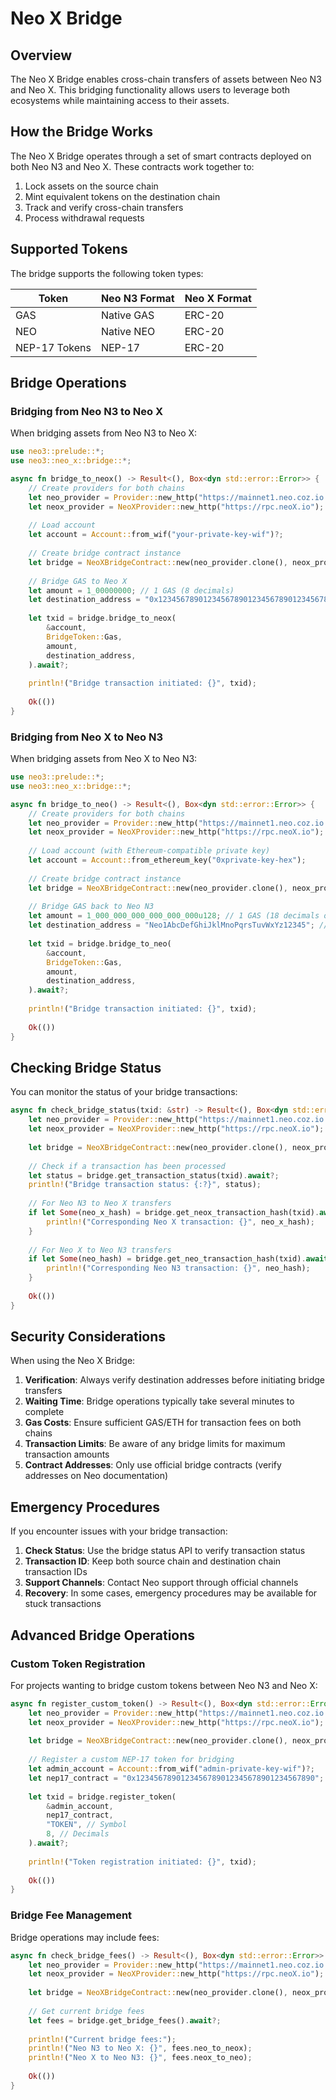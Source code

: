 # Neo X Bridge

## Overview

The Neo X Bridge enables cross-chain transfers of assets between Neo N3 and Neo X. This bridging functionality allows users to leverage both ecosystems while maintaining access to their assets.

## How the Bridge Works

The Neo X Bridge operates through a set of smart contracts deployed on both Neo N3 and Neo X. These contracts work together to:

1. Lock assets on the source chain
2. Mint equivalent tokens on the destination chain
3. Track and verify cross-chain transfers
4. Process withdrawal requests

## Supported Tokens

The bridge supports the following token types:

| Token | Neo N3 Format | Neo X Format |
|-------|--------------|--------------|
| GAS   | Native GAS   | ERC-20       |
| NEO   | Native NEO   | ERC-20       |
| NEP-17 Tokens | NEP-17 | ERC-20 |

## Bridge Operations

### Bridging from Neo N3 to Neo X

When bridging assets from Neo N3 to Neo X:

```rust
use neo3::prelude::*;
use neo3::neo_x::bridge::*;

async fn bridge_to_neox() -> Result<(), Box<dyn std::error::Error>> {
    // Create providers for both chains
    let neo_provider = Provider::new_http("https://mainnet1.neo.coz.io:443");
    let neox_provider = NeoXProvider::new_http("https://rpc.neoX.io");
    
    // Load account
    let account = Account::from_wif("your-private-key-wif")?;
    
    // Create bridge contract instance
    let bridge = NeoXBridgeContract::new(neo_provider.clone(), neox_provider.clone());
    
    // Bridge GAS to Neo X
    let amount = 1_00000000; // 1 GAS (8 decimals)
    let destination_address = "0x1234567890123456789012345678901234567890"; // Ethereum-format address
    
    let txid = bridge.bridge_to_neox(
        &account,
        BridgeToken::Gas,
        amount,
        destination_address,
    ).await?;
    
    println!("Bridge transaction initiated: {}", txid);
    
    Ok(())
}
```

### Bridging from Neo X to Neo N3

When bridging assets from Neo X to Neo N3:

```rust
use neo3::prelude::*;
use neo3::neo_x::bridge::*;

async fn bridge_to_neo() -> Result<(), Box<dyn std::error::Error>> {
    // Create providers for both chains
    let neo_provider = Provider::new_http("https://mainnet1.neo.coz.io:443");
    let neox_provider = NeoXProvider::new_http("https://rpc.neoX.io");
    
    // Load account (with Ethereum-compatible private key)
    let account = Account::from_ethereum_key("0xprivate-key-hex");
    
    // Create bridge contract instance
    let bridge = NeoXBridgeContract::new(neo_provider.clone(), neox_provider.clone());
    
    // Bridge GAS back to Neo N3
    let amount = 1_000_000_000_000_000_000u128; // 1 GAS (18 decimals on Neo X)
    let destination_address = "Neo1AbcDefGhiJklMnoPqrsTuvWxYz12345"; // Neo N3 address
    
    let txid = bridge.bridge_to_neo(
        &account,
        BridgeToken::Gas,
        amount,
        destination_address,
    ).await?;
    
    println!("Bridge transaction initiated: {}", txid);
    
    Ok(())
}
```

## Checking Bridge Status

You can monitor the status of your bridge transactions:

```rust
async fn check_bridge_status(txid: &str) -> Result<(), Box<dyn std::error::Error>> {
    let neo_provider = Provider::new_http("https://mainnet1.neo.coz.io:443");
    let neox_provider = NeoXProvider::new_http("https://rpc.neoX.io");
    
    let bridge = NeoXBridgeContract::new(neo_provider.clone(), neox_provider.clone());
    
    // Check if a transaction has been processed
    let status = bridge.get_transaction_status(txid).await?;
    println!("Bridge transaction status: {:?}", status);
    
    // For Neo N3 to Neo X transfers
    if let Some(neo_x_hash) = bridge.get_neox_transaction_hash(txid).await? {
        println!("Corresponding Neo X transaction: {}", neo_x_hash);
    }
    
    // For Neo X to Neo N3 transfers
    if let Some(neo_hash) = bridge.get_neo_transaction_hash(txid).await? {
        println!("Corresponding Neo N3 transaction: {}", neo_hash);
    }
    
    Ok(())
}
```

## Security Considerations

When using the Neo X Bridge:

1. **Verification**: Always verify destination addresses before initiating bridge transfers
2. **Waiting Time**: Bridge operations typically take several minutes to complete
3. **Gas Costs**: Ensure sufficient GAS/ETH for transaction fees on both chains
4. **Transaction Limits**: Be aware of any bridge limits for maximum transaction amounts
5. **Contract Addresses**: Only use official bridge contracts (verify addresses on Neo documentation)

## Emergency Procedures

If you encounter issues with your bridge transaction:

1. **Check Status**: Use the bridge status API to verify transaction status
2. **Transaction ID**: Keep both source chain and destination chain transaction IDs
3. **Support Channels**: Contact Neo support through official channels
4. **Recovery**: In some cases, emergency procedures may be available for stuck transactions

## Advanced Bridge Operations

### Custom Token Registration

For projects wanting to bridge custom tokens between Neo N3 and Neo X:

```rust
async fn register_custom_token() -> Result<(), Box<dyn std::error::Error>> {
    let neo_provider = Provider::new_http("https://mainnet1.neo.coz.io:443");
    let neox_provider = NeoXProvider::new_http("https://rpc.neoX.io");
    
    let bridge = NeoXBridgeContract::new(neo_provider.clone(), neox_provider.clone());
    
    // Register a custom NEP-17 token for bridging
    let admin_account = Account::from_wif("admin-private-key-wif")?;
    let nep17_contract = "0x1234567890123456789012345678901234567890"; // NEP-17 contract hash
    
    let txid = bridge.register_token(
        &admin_account,
        nep17_contract,
        "TOKEN", // Symbol
        8, // Decimals
    ).await?;
    
    println!("Token registration initiated: {}", txid);
    
    Ok(())
}
```

### Bridge Fee Management

Bridge operations may include fees:

```rust
async fn check_bridge_fees() -> Result<(), Box<dyn std::error::Error>> {
    let neo_provider = Provider::new_http("https://mainnet1.neo.coz.io:443");
    let neox_provider = NeoXProvider::new_http("https://rpc.neoX.io");
    
    let bridge = NeoXBridgeContract::new(neo_provider.clone(), neox_provider.clone());
    
    // Get current bridge fees
    let fees = bridge.get_bridge_fees().await?;
    
    println!("Current bridge fees:");
    println!("Neo N3 to Neo X: {}", fees.neo_to_neox);
    println!("Neo X to Neo N3: {}", fees.neox_to_neo);
    
    Ok(())
}
```